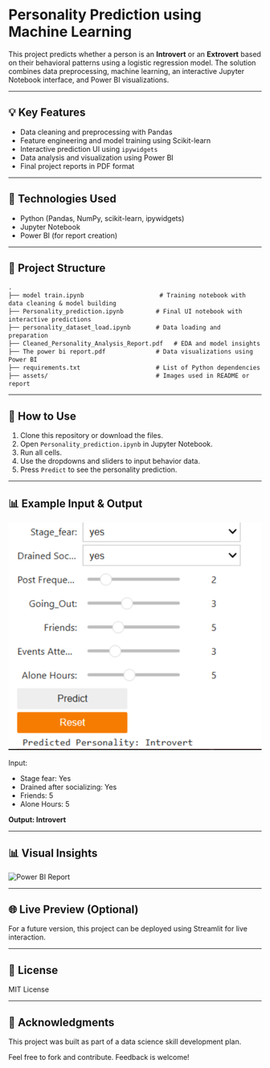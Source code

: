 # Personality Prediction using Machine Learning

This project predicts whether a person is an **Introvert** or an **Extrovert** based on their behavioral patterns using a logistic regression model. The solution combines data preprocessing, machine learning, an interactive Jupyter Notebook interface, and Power BI visualizations.

---

## 💡 Key Features

* Data cleaning and preprocessing with Pandas
* Feature engineering and model training using Scikit-learn
* Interactive prediction UI using `ipywidgets`
* Data analysis and visualization using Power BI
* Final project reports in PDF format

---

## 🔧 Technologies Used

* Python (Pandas, NumPy, scikit-learn, ipywidgets)
* Jupyter Notebook
* Power BI (for report creation)

---

## 📁 Project Structure

```
.
├── model train.ipynb                     # Training notebook with data cleaning & model building
├── Personality_prediction.ipynb         # Final UI notebook with interactive predictions
├── personality_dataset_load.ipynb       # Data loading and preparation
├── Cleaned_Personality_Analysis_Report.pdf   # EDA and model insights
├── The power bi report.pdf              # Data visualizations using Power BI
├── requirements.txt                     # List of Python dependencies
├── assets/                              # Images used in README or report
```

---

## 🔬 How to Use

1. Clone this repository or download the files.
2. Open `Personality_prediction.ipynb` in Jupyter Notebook.
3. Run all cells.
4. Use the dropdowns and sliders to input behavior data.
5. Press `Predict` to see the personality prediction.

---

## 📊 Example Input & Output

![Prediction Example](Project/assets/introvert-ui.png)

Input:

* Stage fear: Yes
* Drained after socializing: Yes
* Friends: 5
* Alone Hours: 5

**Output: Introvert**

---

## 📊 Visual Insights

![Power BI Report](assets/power_bi_dashboard.png)

---

## 🌐 Live Preview (Optional)

For a future version, this project can be deployed using Streamlit for live interaction.

---

## 📄 License

MIT License

---

## 🙌 Acknowledgments

This project was built as part of a data science skill development plan.

Feel free to fork and contribute. Feedback is welcome!
